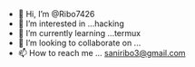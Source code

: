 - 👋 Hi, I’m @Ribo7426
- 👀 I’m interested in ...hacking
- 🌱 I’m currently learning ...termux
- 💞️ I’m looking to collaborate on ...
- 📫 How to reach me ... saniribo3@gmail.com

<!---
Ribo7426/Ribo7426 is a ✨ special ✨ repository because its `README.md` (this file) appears on your GitHub profile.
You can click the Preview link to take a look at your changes.
--->
